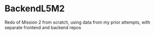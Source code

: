 # BackendL5M2
Redo of Mission 2 from scratch, using data from my prior attempts, with separate frontend and backend repos
